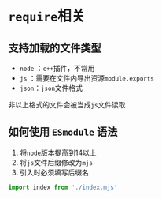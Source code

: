 # `require`相关

## 支持加载的文件类型

- `node` ：`c++`插件，不常用
- `js` ：需要在文件内导出资源`module.exports`
- `json`：`json`文件格式

非以上格式的文件会被当成`js`文件读取

## 如何使用 `ESmodule` 语法
1. 将`node`版本提高到14以上
2. 将`js`文件后缀修改为`mjs`
3. 引入时必须填写后缀名
```javascript
import index from './index.mjs'
```